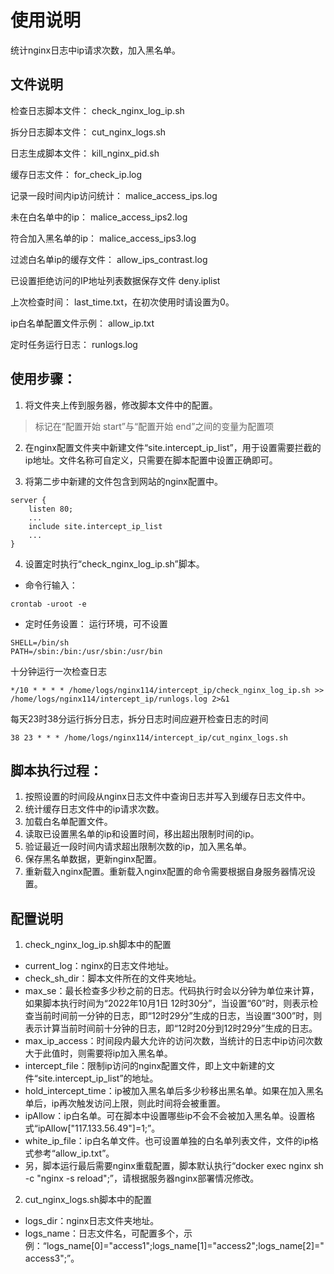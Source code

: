 # 使用说明
统计nginx日志中ip请求次数，加入黑名单。

## 文件说明
检查日志脚本文件：
check_nginx_log_ip.sh

拆分日志脚本文件：
cut_nginx_logs.sh

日志生成脚本文件：
kill_nginx_pid.sh

缓存日志文件：
for_check_ip.log

记录一段时间内ip访问统计：
malice_access_ips.log

未在白名单中的ip：
malice_access_ips2.log

符合加入黑名单的ip：
malice_access_ips3.log

过滤白名单ip的缓存文件：
allow_ips_contrast.log

已设置拒绝访问的IP地址列表数据保存文件
deny.iplist

上次检查时间：
last_time.txt，在初次使用时请设置为0。

ip白名单配置文件示例：
allow_ip.txt

定时任务运行日志：
runlogs.log

## 使用步骤：
1. 将文件夹上传到服务器，修改脚本文件中的配置。
> 标记在“配置开始 start”与“配置开始 end”之间的变量为配置项

2. 在nginx配置文件夹中新建文件“site.intercept_ip_list”，用于设置需要拦截的ip地址。文件名称可自定义，只需要在脚本配置中设置正确即可。

3. 将第二步中新建的文件包含到网站的nginx配置中。
```
server {
    listen 80;
    ...
	include site.intercept_ip_list
	...
}
```

4. 设置定时执行“check_nginx_log_ip.sh”脚本。
+ 命令行输入：
```
crontab -uroot -e
```
+ 定时任务设置：
运行环境，可不设置
```
SHELL=/bin/sh
PATH=/sbin:/bin:/usr/sbin:/usr/bin
```
十分钟运行一次检查日志
```
*/10 * * * * /home/logs/nginx114/intercept_ip/check_nginx_log_ip.sh >> /home/logs/nginx114/intercept_ip/runlogs.log 2>&1
```
每天23时38分运行拆分日志，拆分日志时间应避开检查日志的时间
```
38 23 * * * /home/logs/nginx114/intercept_ip/cut_nginx_logs.sh
```

## 脚本执行过程：
1. 按照设置的时间段从nginx日志文件中查询日志并写入到缓存日志文件中。
2. 统计缓存日志文件中的ip请求次数。
3. 加载白名单配置文件。
4. 读取已设置黑名单的ip和设置时间，移出超出限制时间的ip。
5. 验证最近一段时间内请求超出限制次数的ip，加入黑名单。
6. 保存黑名单数据，更新nginx配置。
7. 重新载入nginx配置。重新载入nginx配置的命令需要根据自身服务器情况设置。

## 配置说明
1. check_nginx_log_ip.sh脚本中的配置
+ current_log：nginx的日志文件地址。
+ check_sh_dir：脚本文件所在的文件夹地址。
+ max_se：最长检查多少秒之前的日志。代码执行时会以分钟为单位来计算，如果脚本执行时间为“2022年10月1日 12时30分”，当设置“60”时，则表示检查当前时间前一分钟的日志，即“12时29分”生成的日志，当设置“300”时，则表示计算当前时间前十分钟的日志，即“12时20分到12时29分”生成的日志。
+ max_ip_access：时间段内最大允许的访问次数，当统计的日志中ip访问次数大于此值时，则需要将ip加入黑名单。
+ intercept_file：限制ip访问的nginx配置文件，即上文中新建的文件“site.intercept_ip_list”的地址。
+ hold_intercept_time：ip被加入黑名单后多少秒移出黑名单。如果在加入黑名单后，ip再次触发访问上限，则此时间将会被重置。
+ ipAllow：ip白名单。可在脚本中设置哪些ip不会不会被加入黑名单。设置格式“ipAllow["117.133.56.49"]=1;”。
+ white_ip_file：ip白名单文件。也可设置单独的白名单列表文件，文件的ip格式参考“allow_ip.txt”。
+ 另，脚本运行最后需要nginx重载配置，脚本默认执行“docker exec nginx sh -c "nginx -s reload";”，请根据服务器nginx部署情况修改。

2. cut_nginx_logs.sh脚本中的配置
+ logs_dir：nginx日志文件夹地址。
+ logs_name：日志文件名，可配置多个，示例：“logs_name[0]="access1";logs_name[1]="access2";logs_name[2]="access3";”。